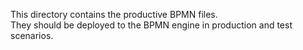 This directory contains the productive BPMN files.  
They should be deployed to the BPMN engine in production and test scenarios.